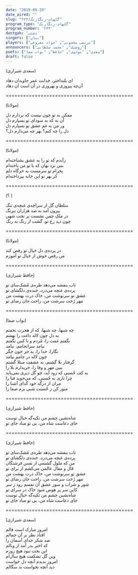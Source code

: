```yaml
---
date: "2019-09-29"
date_aired: ""
slug: "گلهای-رنگارنگ/۲۳۴"
program_type: "گلهای-رنگارنگ"
program_number: '۲۳۴'
dastgah: 'دشتی'
singers: ["بنان"]
players: ["مرتضی محجوبی", "جواد معروفی"]
announcers: ["روشنک", "محمد سلطانی"]
poets: ["سعدی", "مولوی", "حافظ", "نواب صفا"]
draft: false
--- 
```


(سعدی شیرازی)  

ای بلنداختر، خدایت عمر جاویدان دهاد  
آن‌چه پیروزی و بهروزی در آن است آن دهاد  

============================================  

(مولانا)  

ممکن به تو چون نیست که بردارم دل  
آن به که به سودای تو بسپارم دل  
ور من به غم عشق تو نسپارم دل  
دل را چه کنم؟ بهر چه می‌دارم دل؟  

============================================  

(مولانا)  

زآندم که تو را به عشق بشناخته‌ام  
بس نرد نهان که با تو من باخته‌ام  
بِخرام تو سرمست به خرگاه دلم  
کز بهر تو این خانه بپرداخته‌ام  

============================================  

(؟ )  

سلطان گل از سراچه‌ی غنچه‌ی تنگ  
بیرون آمد به صد هزاران نیرنگ  
در ملکِ چمن نشست بر تخت شهی  
چون دید رخ تو، گشت از رنگ به رنگ  

============================================  

(مولانا)  

در پرده‌ی دل خیال تو رقص كند  
من رقص خوش از خیال تو آموزم  

============================================  

(حافظ شیرازی)  

تاب بنفشه می‌دهد طره‌ی مُشک‌سای تو  
پرده‌ی غنچه می‌درد، خنده‌ی دلگشای تو  
عشق تو سرنوشت من، خاک درت بهشت من  
مهر رُخت سرشت من، راحت جان رضای تو  

============================================  

(نواب صفا)  

چه شبها، چه شبها، که از هجرت نخفتم  
به دل چون لاله داغت را نهفتم  
نگفتم غمت را، مُردم و با کس نگفتم  
نیامد سرانجامم، نیامد  
نگارا، خدا را، به جز خون جگر  
چون لاله در جامم نیامد  
گرفتار بلا گشتم، به عشقت مبتلا گشتم  
ببین مهر و وفا را، خریدارم بلا را  
به کف حُسنی که زود آید، چو گل دیری نمی‌پاید  
چرا نازی به حُسنی، که می‌جوید فنا را  
مران از درگه خود گدای آشنا را  
منور کن ز حُسنت شبی بزم صفا را  

============================================  

(حافظ شیرازی)  

شاه‌نشین چشم من تکیه‌گه خیال توست  
جای دعاست شاه من، بی تو مباد جای تو  

============================================  

(حافظ شیرازی)  

تاب بنفشه می‌دهد طره‌ی مُشک‌سای تو  
پرده‌ی غنچه می‌درد، خنده‌ی دلگشای تو  
من که ملول گشتمی از نفس فرشتگان  
قال و مقال عالمی می‌کشم از برای تو  
عشق تو سرنوشت من، خاک درت بهشت من  
مهر رُخت سرشت من، راحت جان رضای تو  
شور و شراب و سوز عشق آن نفسم رود ز سر  
کاین سر پر هوس شود خاک در سرای تو  
شاه‌نشین چشم من تکیه‌گه خیال توست  
جای دعاست شاه من، بی تو مباد جای تو  

============================================  

(سعدی شیرازی)  

امروز مبارک است فالم  
افتاد نظر بر آن جمالم  
صد شکر خدای آسمان را  
که اختر بدر آمد از وبالم  
این بخت نبود هیچ روزم  
وین گل نشكفت هیچ سال‌ام  
امروز بدیدم آنچه دل خواست  
دید آنچه نخواست بد سگالم  
